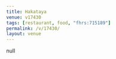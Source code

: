```yaml
---
title: Hakataya
venue: v17430
tags: [restaurant, food, "fhrs:715189"]
permalink: /v/17430/
layout: venue
---
```

null